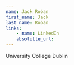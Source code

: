 ```yaml
---
name: Jack Roban
first_name: Jack
last_name: Roban
links:
	- name: LinkedIn
	absolutle_url:
---
```

University College Dublin
